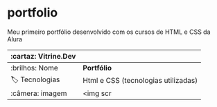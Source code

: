 # portfolio
Meu primeiro portfólio desenvolvido com os cursos de HTML e CSS da Alura

| :cartaz: Vitrine.Dev | |
| ------------- | --- |
| :brilhos: Nome |**Portfólio**
| :label: Tecnologias | Html e CSS (tecnologias utilizadas)
| :câmera: imagem |<img scr
